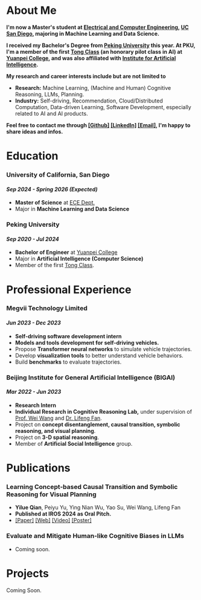 # About Me

**I'm now a Master's student at [Electrical and Computer Engineering](https://ece.ucsd.edu/), [UC San Diego](https://ucsd.edu/), majoring in Machine Learning and Data Science.**

**I received my Bachelor's Degree from [Peking University](https://english.pku.edu.cn/) this year. At PKU, I'm a member of the first [Tong Class](https://tongclass.ac.cn/) (an honorary pilot class in AI) at [Yuanpei College](https://yuanpei.pku.edu.cn/), and was also affiliated with [Institute for Artificial Intelligence](https://www.ai.pku.edu.cn/).**

**My research and career interests include but are not limited to**

- **Research:** Machine Learning, (Machine and Human) Cognitive Reasoning, LLMs, Planning.
- **Industry:** Self-driving, Recommendation, Cloud/Distributed Computation, Data-driven Learning, Software Development, especially related to AI and AI products.

**Feel free to contact me through [[Github]](https://github.com/FQYQC)
[[LinkedIn]](https://www.linkedin.com/in/yilue-qian/)
[[Email]](mailto://qianyilue@outlook.com), I'm happy to share ideas and infos.**


# Education

### University of California, San Diego

#### *Sep 2024 - Spring 2026 (Expected)* 

- **Master of Science** at [ECE Dept.](https://ece.ucsd.edu/)
- Major in **Machine Learning and Data Science**


### Peking University

#### *Sep 2020 - Jul 2024*

- **Bachelor of Engineer** at [Yuanpei College](https://yuanpei.pku.edu.cn/)
- Major in **Artificial Intelligence (Computer Science)**
- Member of the first [Tong Class](https://tongclass.ac.cn/).

# Professional Experience

### Megvii Technology Limited

#### *Jun 2023 - Dec 2023*

- **Self-driving software development intern**
- **Models and tools development for self-driving vehicles.**
- Propose **Transformer neural networks** to simulate vehicle trajectories.
- Develop **visualization tools** to better understand vehicle behaviors.
- Build **benchmarks** to evaluate trajectories.

### Beijing Institute for General Artificial Intelligence (BIGAI)

#### *Mar 2022 - Jun 2023*

- **Research Intern**
- **Individual Research in Cognitive Reasoning Lab,** under supervision of [Prof. Wei Wang](https://cognn.com/) and [Dr. Lifeng Fan](https://lifengfan.github.io/).
- Project on **concept disentanglement, causal transition, symbolic reasoning, and visual planning**.
- Project on **3-D spatial reasoning**.
- Member of **Artificial Social Intelligence** group.

# Publications

### Learning Concept-based Causal Transition and Symbolic Reasoning for Visual Planning

- **Yilue Qian**, Peiyu Yu, Ying Nian Wu, Yao Su, Wei Wang, Lifeng Fan
- **Published at IROS 2024 as Oral Pitch.**
- [[Paper]](https://fqyqc.github.io/Portfolio/assets/publications/LearningCCTSRVP/paper.pdf)
[[Web]](https://fqyqc.github.io/ConTranPlan)
[[Video]](https://youtu.be/qWfZV8vI7Q0)
[[Poster]](https://fqyqc.github.io/Portfolio/assets/publications/LearningCCTSRVP/poster.pdf)

### Evaluate and Mitigate Human-like Cognitive Biases in LLMs

- Coming soon.

# Projects

Coming Soon.